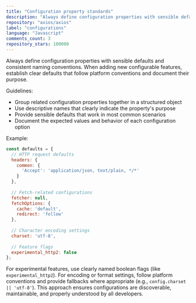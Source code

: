 ```yaml
---
title: "Configuration property standards"
description: "Always define configuration properties with sensible defaults and consistent naming conventions. When adding new configurable features, establish clear defaults that follow platform conventions and document their purpose."
repository: "axios/axios"
label: "configurations"
language: "Javascript"
comments_count: 3
repository_stars: 100000
---
```


Always define configuration properties with sensible defaults and consistent naming conventions. When adding new configurable features, establish clear defaults that follow platform conventions and document their purpose.

Guidelines:
- Group related configuration properties together in a structured object
- Use descriptive names that clearly indicate the property's purpose
- Provide sensible defaults that work in most common scenarios
- Document the expected values and behavior of each configuration option

Example:
```javascript
const defaults = {
  // HTTP request defaults
  headers: {
    common: {
      'Accept': 'application/json, text/plain, */*'
    }
  },
  
  // Fetch-related configurations
  fetcher: null,
  fetchOptions: {
    cache: 'default',
    redirect: 'follow'
  },
  
  // Character encoding settings
  charset: 'utf-8',
  
  // Feature flags
  experimental_http2: false
};
```

For experimental features, use clearly named boolean flags (like `experimental_http2`). For encoding or format settings, follow platform conventions and provide fallbacks where appropriate (e.g., `config.charset || 'utf-8'`). This approach ensures configurations are discoverable, maintainable, and properly understood by all developers.
